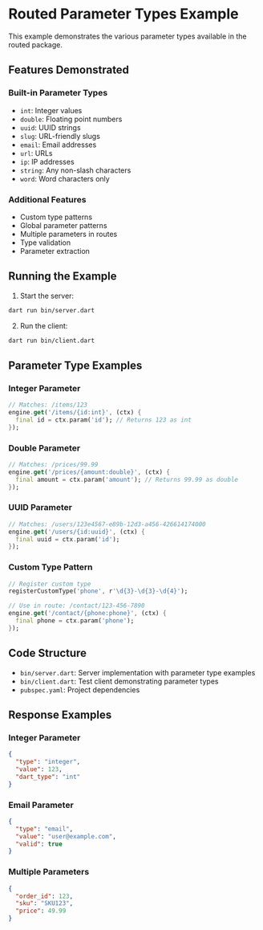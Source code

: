 # Routed Parameter Types Example

This example demonstrates the various parameter types available in the routed package.

## Features Demonstrated

### Built-in Parameter Types
- `int`: Integer values
- `double`: Floating point numbers
- `uuid`: UUID strings
- `slug`: URL-friendly slugs
- `email`: Email addresses
- `url`: URLs
- `ip`: IP addresses
- `string`: Any non-slash characters
- `word`: Word characters only

### Additional Features
- Custom type patterns
- Global parameter patterns
- Multiple parameters in routes
- Type validation
- Parameter extraction

## Running the Example

1. Start the server:
```bash
dart run bin/server.dart
```

2. Run the client:
```bash
dart run bin/client.dart
```

## Parameter Type Examples

### Integer Parameter
```dart
// Matches: /items/123
engine.get('/items/{id:int}', (ctx) {
  final id = ctx.param('id'); // Returns 123 as int
});
```

### Double Parameter
```dart
// Matches: /prices/99.99
engine.get('/prices/{amount:double}', (ctx) {
  final amount = ctx.param('amount'); // Returns 99.99 as double
});
```

### UUID Parameter
```dart
// Matches: /users/123e4567-e89b-12d3-a456-426614174000
engine.get('/users/{id:uuid}', (ctx) {
  final uuid = ctx.param('id');
});
```

### Custom Type Pattern
```dart
// Register custom type
registerCustomType('phone', r'\d{3}-\d{3}-\d{4}');

// Use in route: /contact/123-456-7890
engine.get('/contact/{phone:phone}', (ctx) {
  final phone = ctx.param('phone');
});
```

## Code Structure

- `bin/server.dart`: Server implementation with parameter type examples
- `bin/client.dart`: Test client demonstrating parameter types
- `pubspec.yaml`: Project dependencies

## Response Examples

### Integer Parameter
```json
{
  "type": "integer",
  "value": 123,
  "dart_type": "int"
}
```

### Email Parameter
```json
{
  "type": "email",
  "value": "user@example.com",
  "valid": true
}
```

### Multiple Parameters
```json
{
  "order_id": 123,
  "sku": "SKU123",
  "price": 49.99
}
```